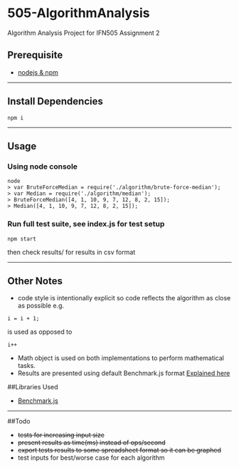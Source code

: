 # 505-AlgorithmAnalysis
Algorithm Analysis Project for IFN505 Assignment 2

## Prerequisite
- [nodejs & npm](https://nodejs.org)

---
## Install Dependencies
``` 
npm i 
```
---

## Usage

### Using node console
```
node
> var BruteForceMedian = require('./algorithm/brute-force-median');
> var Median = require('./algorithm/median');
> BruteForceMedian([4, 1, 10, 9, 7, 12, 8, 2, 15]);
> Median([4, 1, 10, 9, 7, 12, 8, 2, 15]);
```

### Run full test suite, see index.js for test setup
```
npm start
```
then check results/ for results in csv format

---
## Other Notes
- code style is intentionally explicit so code reflects the algorithm as close as possible
e.g.
```
i = i + 1;
```
is used as opposed to
```
i++
```
- Math object is used on both implementations to perform mathematical tasks.
- Results are presented using default Benchmark.js format [Explained here](http://stackoverflow.com/a/28524734)

##Libraries Used
- [Benchmark.js](https://github.com/bestiejs/benchmark.js)

---
##Todo
- ~~tests for increasing input size~~
- ~~present results as time(ms) instead of ops/second~~
- ~~export tests results to some spreadsheet format so it can be graphed~~
- test inputs for best/worse case for each algorithm